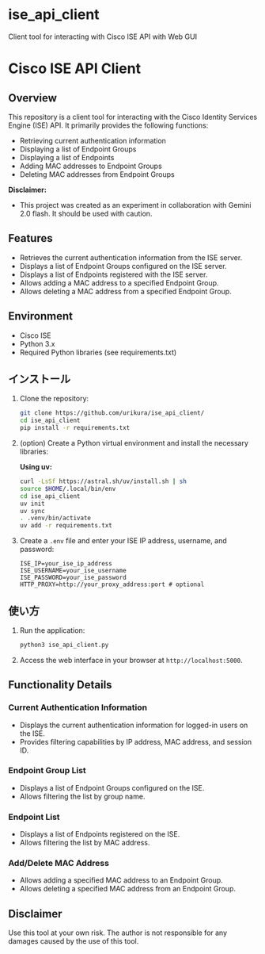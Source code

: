 # ise_api_client
Client tool for interacting with Cisco ISE API with Web GUI

# Cisco ISE API Client

## Overview

This repository is a client tool for interacting with the Cisco Identity Services Engine (ISE) API.  It primarily provides the following functions:

* Retrieving current authentication information
* Displaying a list of Endpoint Groups
* Displaying a list of Endpoints
* Adding MAC addresses to Endpoint Groups
* Deleting MAC addresses from Endpoint Groups

**Disclaimer:**

* This project was created as an experiment in collaboration with Gemini 2.0 flash.  It should be used with caution.

## Features

* Retrieves the current authentication information from the ISE server.
* Displays a list of Endpoint Groups configured on the ISE server.
* Displays a list of Endpoints registered with the ISE server.
* Allows adding a MAC address to a specified Endpoint Group.
* Allows deleting a MAC address from a specified Endpoint Group.

## Environment

* Cisco ISE
* Python 3.x
* Required Python libraries (see requirements.txt)

## インストール

1.  Clone the repository:

    ```bash
    git clone https://github.com/urikura/ise_api_client/
    cd ise_api_client
    pip install -r requirements.txt
    ```
2.  (option) Create a Python virtual environment and install the necessary libraries:

    **Using uv:**

    ```bash
    curl -LsSf https://astral.sh/uv/install.sh | sh
    source $HOME/.local/bin/env
    cd ise_api_client
    uv init
    uv sync
    . .venv/bin/activate
    uv add -r requirements.txt
    ```

3.  Create a `.env` file and enter your ISE IP address, username, and password:

    ```
    ISE_IP=your_ise_ip_address
    ISE_USERNAME=your_ise_username
    ISE_PASSWORD=your_ise_password 
    HTTP_PROXY=http://your_proxy_address:port # optional
    ```

## 使い方

1.  Run the application:

    ```bash
    python3 ise_api_client.py
    ```
2.  Access the web interface in your browser at `http://localhost:5000`.

## Functionality Details

### Current Authentication Information

* Displays the current authentication information for logged-in users on the ISE.
* Provides filtering capabilities by IP address, MAC address, and session ID.

### Endpoint Group List

* Displays a list of Endpoint Groups configured on the ISE.
* Allows filtering the list by group name.

### Endpoint List

* Displays a list of Endpoints registered on the ISE.
* Allows filtering the list by MAC address.

### Add/Delete MAC Address

* Allows adding a specified MAC address to an Endpoint Group.
* Allows deleting a specified MAC address from an Endpoint Group.

## Disclaimer

Use this tool at your own risk. The author is not responsible for any damages caused by the use of this tool.
